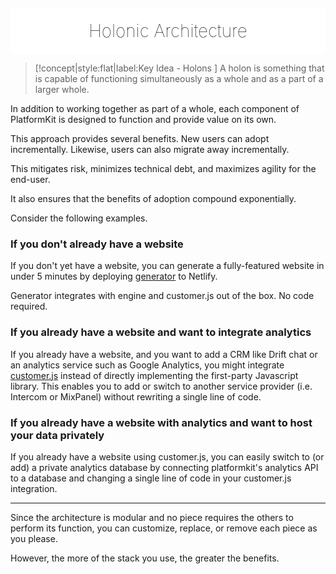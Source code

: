 <div align="center" style="background:#fff;border-radius:5px;padding:10px 10px 5px 10px;margin-top:20px;">
    <h1 style="margin-bottom:15px;margin-top:10px; border:none;font-weight:100;color:#000 !important;"><span>Holonic</span> <span style="">Architecture</span></h1>
</div>

> [!concept|style:flat|label:Key Idea - Holons ]
A holon is something that is capable of functioning simultaneously as a whole and as a part of a larger whole.

In addition to working together as part of a whole, each component of PlatformKit is designed to function and provide value on its own.

This approach provides several benefits. New users can adopt incrementally. Likewise, users can also migrate away incrementally.

This mitigates risk, minimizes technical debt, and maximizes agility for the end-user.

It also ensures that the benefits of adoption compound exponentially.

Consider the following examples.

### If you don't already have a website

If you don't yet have a website, you can generate a fully-featured website in under 5 minutes by deploying [generator](generator) to Netlify. 

Generator integrates with engine and customer.js out of the box. No code required.

### If you already have a website and want to integrate analytics

If you already have a website, and you want to add a CRM like Drift chat or an analytics service such as Google Analytics, you might integrate [customer.js](/customerjs) instead of directly implementing the first-party Javascript library. This enables you to add or switch to another service provider (i.e. Intercom or MixPanel) without rewriting a single line of code.

### If you already have a website with analytics and want to host your data privately

If you already have a website using customer.js, you can easily switch to (or add) a private analytics database by connecting platformkit's analytics API to a database and changing a single line of code in your customer.js integration.


<hr>

Since the architecture is modular and no piece requires the others to perform its function, you can customize, replace, or remove each piece as you please.

However, the more of the stack you use, the greater the benefits.